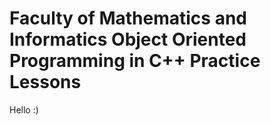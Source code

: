 # Faculty of Mathematics and Informatics Object Oriented Programming in C++ Practice Lessons

Hello :)
